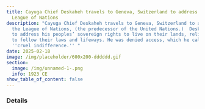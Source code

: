 ```yaml
---
title: Cayuga Chief Deskaheh travels to Geneva, Switzerland to address the
  League of Nations
description: "Cayuga Chief Deskaheh travels to Geneva, Switzerland to address
  the League of Nations, (the predecessor of the United Nations.)  Deskaheh went
  to address his peoples’ sovereign rights to live on their lands, religion, and
  to follow their laws and lifeways. He was denied access, which he called
  ''cruel indifference.'' "
date: 2025-02-18
image: /img/placeholder/600x200-dddddd.gif
section:
  image: /img/unnamed-1-.png
  info: 1923 CE
show_table_of_content: false
---
```

### Details
